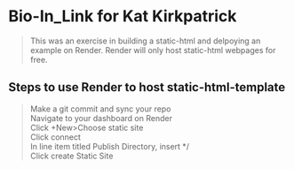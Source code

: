 # Bio-In_Link for Kat Kirkpatrick
>This was an exercise in building a static-html and delpoying an example on Render. Render will only host static-html webpages for free. 
## Steps to use Render to host static-html-template
>Make a git commit and sync your repo\
>Navigate to your dashboard on Render\
>Click +New>Choose static site\
>Click connect\
>In line item titled Publish Directory, insert */  \
>Click create Static Site
